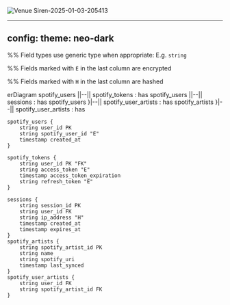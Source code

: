 ![Venue Siren-2025-01-03-205413](https://github.com/user-attachments/assets/8462e6dc-73da-44f4-a605-7b5a27b0e454)


---
config:
  theme: neo-dark
---
%% Field types use generic type when appropriate: E.g. `string`

%% Fields marked with `E` in the last column are encrypted

%% Fields marked with `H` in the last column are hashed

erDiagram
    spotify_users ||--|| spotify_tokens : has
    spotify_users ||--|| sessions : has
    spotify_users }|--|| spotify_user_artists : has
    spotify_artists }|--|| spotify_user_artists : has

    spotify_users {
        string user_id PK
        string spotify_user_id "E"
        timestamp created_at
    }

    spotify_tokens {
        string user_id PK "FK"
        string access_token "E"
        timestamp access_token_expiration
        string refresh_token "E"
    }

    sessions {
        string session_id PK
        string user_id FK
        string ip_address "H"
        timestamp created_at
        timestamp expires_at
    }
    spotify_artists {
        string spotify_artist_id PK
        string name
        string spotify_uri
        timestamp last_synced
    }
    spotify_user_artists {
        string user_id FK
        string spotify_artist_id FK
    }
